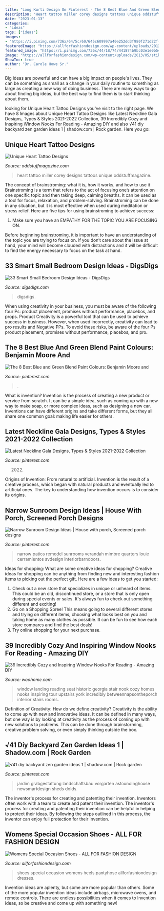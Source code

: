 ```yaml
---
title: "Long Kurti Design On Pinterest - The 8 Best Blue And Green Blend Paint Colours: Benjamin Moore And"
description: "Heart tattoo miller corey designs tattoos unique oddstuffmagazine"
date: "2023-01-13"
categories:
- "ideas"
tags: ["ideas"]
images:
- "https://i.pinimg.com/736x/64/5c/60/645c609997a40e252dd3f980f271d22f--blue-green-paints-blue-gray-paint.jpg"
featuredImage: "https://allforfashiondesign.com/wp-content/uploads/2013/05/stikli-6.jpg"
featured_image: "https://i.pinimg.com/736x/44/18/74/441874b9bc03e1e0b54da2047e4f9760.jpg"
image: "https://allforfashiondesign.com/wp-content/uploads/2013/05/stikli-6.jpg"
ShowToc: true
author: "Dr. Carole Howe Sr."
---
```



Big ideas are powerful and can have a big impact on people's lives. They can be something as small as a change in your daily routine to something as large as creating a new way of doing business. There are many ways to go about finding big ideas, but the best way to find them is to start thinking about them.

	

		
looking for Unique Heart Tattoo Designs you've visit to the right page. We have 8 Images about Unique Heart Tattoo Designs like Latest Neckline Gala Designs, Types &amp; Styles 2021-2022 Collection, 39 Incredibly Cozy and Inspiring Window Nooks For Reading - Amazing DIY and also √41 diy backyard zen garden ideas 1 | shadow.com | Rock garden. Here you go:
		
    
## Unique Heart Tattoo Designs

<img loading=lazy src="http://oddstuffmagazine.com/wp-content/uploads/2013/08/Heart-tattoo-designs-4-532x800.jpg" onerror="this.onerror=null;this.src='https://tse2.mm.bing.net/th?id=OIP.n4Ew6oQK4kmHC_Ior7yHLQHaLI&amp;pid=15.1';" alt="Unique Heart Tattoo Designs">

_Source: oddstuffmagazine.com_

>heart tattoo miller corey designs tattoos unique oddstuffmagazine. 

	

The concept of brainstroming: what it is, how it works, and how to use it
Brainstroming is a term that refers to the act of focusing one’s attention on one specific topic and then taking deep, calming breaths. It can be used as a tool for focus, relaxation, and problem-solving. Brainstroming can be done in any situation, but it is most effective when used during meditation or stress relief. Here are five tips for using brainstroming to achieve success:
1. Make sure you have an EMPATHY FOR THE TOPIC YOU ARE FOCUSING ON.

Before beginning brainstroming, it is important to have an understanding of the topic you are trying to focus on. If you don’t care about the issue at hand, your mind will become clouded with distractions and it will be difficult to find the energy necessary to focus on the task at hand.

    
## 33 Smart Small Bedroom Design Ideas - DigsDigs

<img loading=lazy src="https://www.digsdigs.com/photos/smart-small-bedroom-design-ideas-22.jpg" onerror="this.onerror=null;this.src='https://tse3.mm.bing.net/th?id=OIP.M6dH77nKvzVfQqwrfHAuDAHaJ3&amp;pid=15.1';" alt="33 Smart Small Bedroom Design Ideas - DigsDigs">

_Source: digsdigs.com_

>digsdigs. 

	

When using creativity in your business, you must be aware of the following four Ps: product placement, promises without performance, placebos, and props. Product
Creativity is a powerful tool that can be used to achieve success in business. However, when used incorrectly, creativity can lead to pro results and Negative PPs. To avoid these risks, be aware of the four Ps product placement, promises without performance, placebos, and pro.

    
## The 8 Best Blue And Green Blend Paint Colours: Benjamin Moore And

<img loading=lazy src="https://i.pinimg.com/736x/64/5c/60/645c609997a40e252dd3f980f271d22f--blue-green-paints-blue-gray-paint.jpg" onerror="this.onerror=null;this.src='https://tse3.mm.bing.net/th?id=OIP.rtUoe41DBrODUPrhS_UZkQHaLc&amp;pid=15.1';" alt="The 8 Best Blue and Green Blend Paint Colours: Benjamin Moore and">

_Source: pinterest.com_

>. 

	

What is invention?
Invention is the process of creating a new product or service from scratch. It can be a simple idea, such as coming up with a new way to make soap, or more complex ideas, such as designing a new car. Inventions can have different origins and take different forms, but they all share one common goal: making life easier for others.

    
## Latest Neckline Gala Designs, Types &amp; Styles 2021-2022 Collection

<img loading=lazy src="https://i.pinimg.com/736x/44/18/74/441874b9bc03e1e0b54da2047e4f9760.jpg" onerror="this.onerror=null;this.src='https://tse4.mm.bing.net/th?id=OIP.9oJIgxAvV4zklO8gDkBjGwHaJ4&amp;pid=15.1';" alt="Latest Neckline Gala Designs, Types &amp; Styles 2021-2022 Collection">

_Source: pinterest.com_

>2022. 

	

Origins of Invention: From natural to artificial.
Invention is the result of a creative process, which began with natural products and eventually led to artificial ones. The key to understanding how invention occurs is to consider its origins.

    
## Narrow Sunroom Design Ideas | House With Porch, Screened Porch Designs

<img loading=lazy src="https://i.pinimg.com/736x/74/59/19/7459198a566769ddcce74eb141c2cf40.jpg" onerror="this.onerror=null;this.src='https://tse1.mm.bing.net/th?id=OIP.6fStGqSoiOC8cZjeYbuR_gAAAA&amp;pid=15.1';" alt="Narrow Sunroom Design Ideas | House with porch, Screened porch designs">

_Source: pinterest.com_

>narrow patios remodel sunrooms verandah mimbre quarters louie cerramientos svdesign interiorbarndoors. 

	

Ideas for shopping: What are some creative ideas for shopping?
Creative ideas for shopping can be anything from finding new and interesting fashion items to picking out the perfect gift. Here are a few ideas to get you started: 
1. Check out a new store that specializes in unique or unheard of items. This could be an old, discontinued store, or a store that is only open during special events or sales. It's always fun to check out something different and exciting! 
2. Go on a Shopping Spree! This means going to several different stores and trying on different items, choosing what looks best on you and taking home as many clothes as possible. It can be fun to see how each store compares and find the best deals! 
3. Try online shopping for your next purchase.

    
## 39 Incredibly Cozy And Inspiring Window Nooks For Reading - Amazing DIY

<img loading=lazy src="http://www.woohome.com/wp-content/uploads/2013/10/Inspiring-Window-Reading-Nook-24-2.jpg" onerror="this.onerror=null;this.src='https://tse3.mm.bing.net/th?id=OIP.OBlrXlCc5k2Fu6nE9UKHRQHaLH&amp;pid=15.1';" alt="39 Incredibly Cozy and Inspiring Window Nooks For Reading - Amazing DIY">

_Source: woohome.com_

>window landing reading seat historic georgia stair nook cozy homes nooks inspiring tour upstairs york incredibly betweennapsontheporch interior stairs rooms. 

	

Definition of Creativity: How do we define creativity?
Creativity is the ability to come up with new and innovative ideas. It can be defined in many ways, but one way is by looking at creativity as the process of coming up with new solutions to problems. This can be done through brainstorming, creative problem solving, or even simply thinking outside the box.

    
## √41 Diy Backyard Zen Garden Ideas 1 | Shadow.com | Rock Garden

<img loading=lazy src="https://i.pinimg.com/736x/dd/28/18/dd2818894f9f5ddd30c1580a34a3e675.jpg" onerror="this.onerror=null;this.src='https://tse2.mm.bing.net/th?id=OIP.wsnU_3F9nIcmHf3_27VDgAHaJ3&amp;pid=15.1';" alt="√41 diy backyard zen garden ideas 1 | shadow.com | Rock garden">

_Source: pinterest.com_

>jardim grabgestaltung landschaftsbau vorgarten astoundinghouse newsmartdesign sheds dolds. 

	

The inventor's process for creating and patenting their invention.
Inventors often work with a team to create and patent their invention. The inventor's process for creating and patenting their invention can be helpful in helping to protect their ideas. By following the steps outlined in this process, the inventor can enjoy full protection for their invention.

    
## Womens Special Occasion Shoes - ALL FOR FASHION DESIGN

<img loading=lazy src="https://allforfashiondesign.com/wp-content/uploads/2013/05/stikli-6.jpg" onerror="this.onerror=null;this.src='https://tse4.mm.bing.net/th?id=OIP.q2fAfkR5REzGEqPaFFiB5wHaHa&amp;pid=15.1';" alt="Womens Special Occasion Shoes - ALL FOR FASHION DESIGN">

_Source: allforfashiondesign.com_

>shoes special occasion womens heels pantyhose allforfashiondesign dresses. 

	

Invention ideas are aplenty, but some are more popular than others. Some of the more popular invention ideas include airbags, microwave ovens, and remote controls. There are endless possibilities when it comes to Invention ideas, so be creative and come up with something new!

